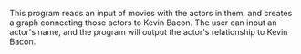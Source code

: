 This program reads an input of movies with the actors in them, and creates a graph connecting those actors to Kevin Bacon. The user can input an actor's name, and the program will output the actor's relationship to Kevin Bacon.